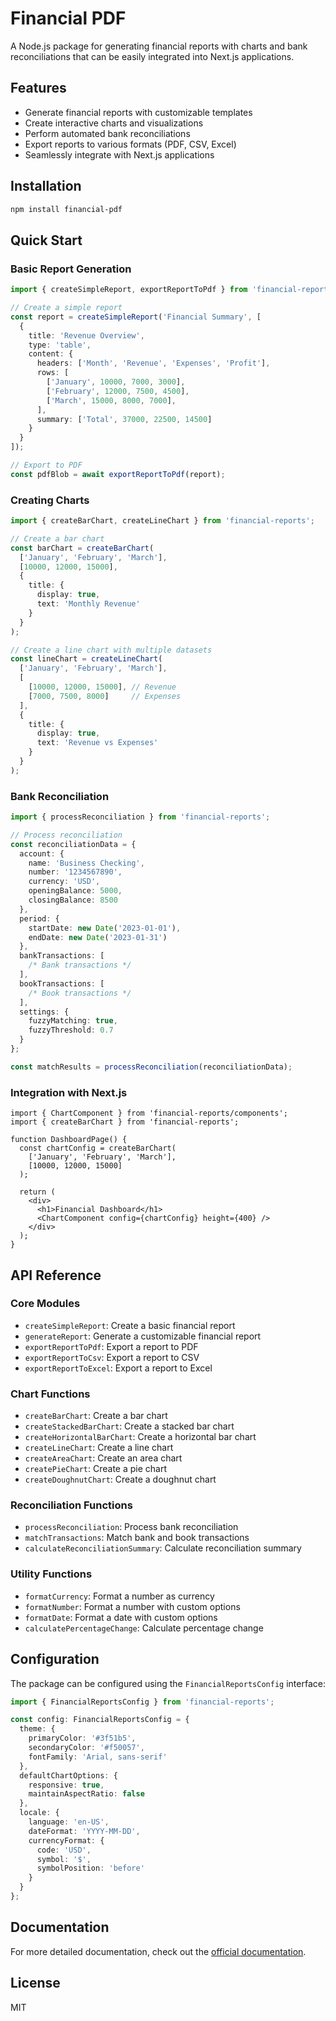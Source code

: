 # Financial PDF

A Node.js package for generating financial reports with charts and bank reconciliations that can be easily integrated into Next.js applications.

## Features

- Generate financial reports with customizable templates
- Create interactive charts and visualizations
- Perform automated bank reconciliations
- Export reports to various formats (PDF, CSV, Excel)
- Seamlessly integrate with Next.js applications

## Installation

```bash
npm install financial-pdf
```

## Quick Start

### Basic Report Generation

```typescript
import { createSimpleReport, exportReportToPdf } from 'financial-reports';

// Create a simple report
const report = createSimpleReport('Financial Summary', [
  {
    title: 'Revenue Overview',
    type: 'table',
    content: {
      headers: ['Month', 'Revenue', 'Expenses', 'Profit'],
      rows: [
        ['January', 10000, 7000, 3000],
        ['February', 12000, 7500, 4500],
        ['March', 15000, 8000, 7000],
      ],
      summary: ['Total', 37000, 22500, 14500]
    }
  }
]);

// Export to PDF
const pdfBlob = await exportReportToPdf(report);
```

### Creating Charts

```typescript
import { createBarChart, createLineChart } from 'financial-reports';

// Create a bar chart
const barChart = createBarChart(
  ['January', 'February', 'March'], 
  [10000, 12000, 15000],
  {
    title: {
      display: true,
      text: 'Monthly Revenue'
    }
  }
);

// Create a line chart with multiple datasets
const lineChart = createLineChart(
  ['January', 'February', 'March'],
  [
    [10000, 12000, 15000], // Revenue
    [7000, 7500, 8000]     // Expenses
  ],
  {
    title: {
      display: true,
      text: 'Revenue vs Expenses'
    }
  }
);
```

### Bank Reconciliation

```typescript
import { processReconciliation } from 'financial-reports';

// Process reconciliation
const reconciliationData = {
  account: {
    name: 'Business Checking',
    number: '1234567890',
    currency: 'USD',
    openingBalance: 5000,
    closingBalance: 8500
  },
  period: {
    startDate: new Date('2023-01-01'),
    endDate: new Date('2023-01-31')
  },
  bankTransactions: [
    /* Bank transactions */
  ],
  bookTransactions: [
    /* Book transactions */
  ],
  settings: {
    fuzzyMatching: true,
    fuzzyThreshold: 0.7
  }
};

const matchResults = processReconciliation(reconciliationData);
```

### Integration with Next.js

```tsx
import { ChartComponent } from 'financial-reports/components';
import { createBarChart } from 'financial-reports';

function DashboardPage() {
  const chartConfig = createBarChart(
    ['January', 'February', 'March'], 
    [10000, 12000, 15000]
  );

  return (
    <div>
      <h1>Financial Dashboard</h1>
      <ChartComponent config={chartConfig} height={400} />
    </div>
  );
}
```

## API Reference

### Core Modules

- `createSimpleReport`: Create a basic financial report
- `generateReport`: Generate a customizable financial report
- `exportReportToPdf`: Export a report to PDF
- `exportReportToCsv`: Export a report to CSV
- `exportReportToExcel`: Export a report to Excel

### Chart Functions

- `createBarChart`: Create a bar chart
- `createStackedBarChart`: Create a stacked bar chart
- `createHorizontalBarChart`: Create a horizontal bar chart
- `createLineChart`: Create a line chart
- `createAreaChart`: Create an area chart
- `createPieChart`: Create a pie chart
- `createDoughnutChart`: Create a doughnut chart

### Reconciliation Functions

- `processReconciliation`: Process bank reconciliation
- `matchTransactions`: Match bank and book transactions
- `calculateReconciliationSummary`: Calculate reconciliation summary

### Utility Functions

- `formatCurrency`: Format a number as currency
- `formatNumber`: Format a number with custom options
- `formatDate`: Format a date with custom options
- `calculatePercentageChange`: Calculate percentage change

## Configuration

The package can be configured using the `FinancialReportsConfig` interface:

```typescript
import { FinancialReportsConfig } from 'financial-reports';

const config: FinancialReportsConfig = {
  theme: {
    primaryColor: '#3f51b5',
    secondaryColor: '#f50057',
    fontFamily: 'Arial, sans-serif'
  },
  defaultChartOptions: {
    responsive: true,
    maintainAspectRatio: false
  },
  locale: {
    language: 'en-US',
    dateFormat: 'YYYY-MM-DD',
    currencyFormat: {
      code: 'USD',
      symbol: '$',
      symbolPosition: 'before'
    }
  }
};
```

## Documentation

For more detailed documentation, check out the [official documentation](https://github.com/fedelombar/next-pdf).

## License

MIT

